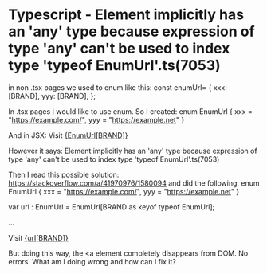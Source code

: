 
# Typescript - Element implicitly has an 'any' type because expression of type 'any' can't be used to index type 'typeof EnumUrl'.ts(7053)

in non .tsx pages we used to enum like this:
const enumUrl= {
  xxx: [BRAND],
  yyy: [BRAND],
};

In .tsx pages I would like to use enum. So I created:
  enum EnumUrl {
    xxx = "https://example.com/",
    yyy = "https://example.net"
  }

And in JSX:
  Visit <a href={EnumUrl[BRAND}} target="_blank" rel="noopener noreferrer">
    {EnumUrl[BRAND]}
  </a>

However it says:
Element implicitly has an 'any' type because expression of type 'any' can't be used to index type 'typeof EnumUrl'.ts(7053)

Then I read this possible solution: https://stackoverflow.com/a/41970976/1580094
and did the following:
  enum EnumUrl {
    xxx = "https://example.com/",
    yyy = "https://example.net"
  }

var url : EnumUrl = EnumUrl[BRAND as keyof typeof EnumUrl];

 ...   

 Visit <a href={url[BRAND}} target="_blank" rel="noopener noreferrer">
    {url[BRAND]}
  </a>

But doing  this way, the <a element completely disappears from DOM. No errors.
What am I doing wrong and how can I fix it?

        